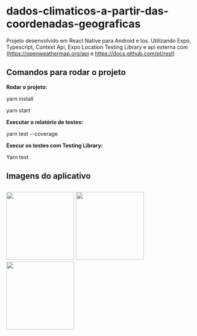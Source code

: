 # dados-climaticos-a-partir-das-coordenadas-geograficas
Projeto desenvolvido em React Native para Android e Ios. Utilizando Expo, Typescript, Context Api, Expo Location Testing Library e api externa com (https://openweathermap.org/api e https://docs.github.com/pt/rest)


<h2><b> Comandos para rodar o projeto </b></h2>

<b>Rodar o projeto:</b>

yarn install

yarn start

<b>Executar o relatório de testes:</b>

yarn test --coverage

<b>Execur os testes com Testing Library:</b>

Yarn test

<h2><b> Imagens do aplicativo </b><h2>

<p float="left">
  <img src="https://user-images.githubusercontent.com/22238804/171522978-c018e9d2-7423-43e4-9d36-e2d4e8fe52e8.png" width="180" />
  <img src="https://user-images.githubusercontent.com/22238804/171523075-ebf31547-3e3b-45d7-92d2-ab0566a49407.png" width="180" />
  <img src="https://user-images.githubusercontent.com/22238804/171523163-373de770-85c2-47d8-b85d-fd9021f31d7e.png" width="180" />
</p>
